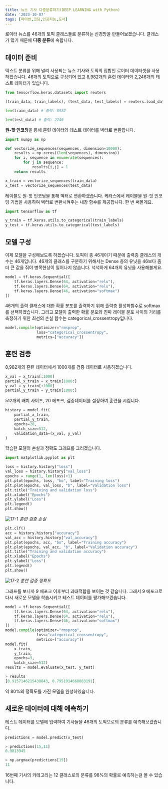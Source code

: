 ```yaml
---
title: 뉴스 기사 다중분류하기(DEEP LEARNING with Python)
date: '2023-10-07'
tags: [파이썬,코딩,인공지능,도서]
---  
```

로이터 뉴스를 46개의 토픽 클래스들로 분류하는 신경망을 만들어보겠습니다. 클래스가 많기 때문에 **다중 분류**에 속합니다.
## 데이터 준비
텍스트 분류를 위해 널리 사용되는 뉴스 기사와 토픽의 집합인 로이터 데이터셋을 사용하겠습니다. 46개의 토픽으로 구성되어 있고 8,982개의 훈련 데이터와 2,246개의 테스트 데이터가 있습니다.
```python
from tensorflow.keras.datasets import reuters

(train_data, train_labels), (test_data, test_labels) = reuters.load_data(num_words=10000)
```
```python
len(train_data) # 출력: 8982
```
```python
len(test_data) # 출력: 2246
```
**원-핫 인코딩**을 통해 훈련 데이터와 테스트 데이터를 벡터로 변환합니다.
```python
import numpy as np

def vectorize_sequences(sequences, dimension=10000):
    results = np.zeros((len(sequences), dimension))
    for i, sequence in enumerate(sequences):
        for j in sequence:
            results[i,j] = 1
    return results

x_train = vectorize_sequences(train_data)
x_test = vectorize_sequences(test_data)
```
레이블도 원-핫 인코딩을 통해 벡터로 변환하겠습니다. 케라스에서 레이블을 원-핫 인코딩 기법을 사용하여 벡터로 변환시켜주는 내장 함수를 제공합니다. 한 번 써볼게요.
```python
import tensorflow as tf

y_train = tf.keras.utils.to_categorical(train_labels)
y_test = tf.keras.utils.to_categorical(test_labels)
```
## 모델 구성
이제 모델을 구성해보도록 하겠습니다. 토픽이 총 46개이기 때문에 출력층 클래스의 개수는 46개입니다. 46개의 클래스를 구분하기 위해서는 Dense 층의 유닛을 46보다 좀더 큰 값을 줘야 병목현상이 일어나지 않습니다. 넉넉하게 64개의 유닛을 사용해볼게요.
```python
model = tf.keras.Sequential([
    tf.keras.layers.Dense(64, activation="relu"),
    tf.keras.layers.Dense(64, activation="relu"),
    tf.keras.layers.Dense(46, activation="softmax")
])
```
46개의 출력 클래스에 대한 확률 분포를 출력하기 위해 출력층 활성화함수로 softmax를 선택하겠습니다. 그리고 모델이 출력한 확률 분포와 진짜 레이블 분포 사이의 거리를 측정하기 위한 최선의 손실 함수는 categorical_crossentropy입니다.
```python
model.compile(optimizer="rmsprop",
              loss="categorical_crossentropy",
              metrics=["accuracy"])
```
## 훈련 검증
8,982개의 훈련 데이터에서 1000개를 검증 데이터로 사용하겠습니다.
```python
x_val = x_train[:1000]
partial_x_train = x_train[1000:]
y_val = y_train[:1000]
partial_y_train = y_train[1000:]
```
512개의 배치 사이즈, 20 에포크, 검증데이터를 설정하여 훈련을 시킵니다.
```python
history = model.fit(
    partial_x_train,
    partial_y_train,
    epochs=20,
    batch_size=512,
    validation_data=(x_val, y_val)
)
```
학습한 모델의 손실과 정확도 그래프를 그리겠습니다.
```python
import matplotlib.pyplot as plt

loss = history.history["loss"]
val_loss = history.history["val_loss"]
epochs = range(1, len(loss)+1)
plt.plot(epochs, loss, "bo", label="Training loss")
plt.plot(epochs, val_loss, "b", label="Validation loss")
plt.title("Training and validation loss")
plt.xlabel("Epochs")
plt.ylabel("Loss")
plt.legend()
plt.show()
```
![17-1](/images/posts/17-1.png)
_훈련 검증 손실_   

```python
plt.clf()
acc = history.history["accuracy"]
val_acc = history.history["val_accuracy"]
plt.plot(epochs, acc, "bo", label="Training accuracy")
plt.plot(epochs, val_acc, "b", label="Validation accuracy")
plt.title("Training and validation accuracy")
plt.xlabel("Epochs")
plt.ylabel("Loss")
plt.legend()
plt.show()
```
![17-2](/images/posts/17-2.png)
_훈련 검증 정확도_   

그래프를 보니까 9 에포크 이후부터 과대적합을 보이는 것 같습니다. 그래서 9 에포크로 다시 새로운 모델을 학습시키고 테스트 데이터를 평가해보겠습니다.
```python
model = tf.keras.Sequential([
    tf.keras.layers.Dense(64, activation="relu"),
    tf.keras.layers.Dense(64, activation="relu"),
    tf.keras.layers.Dense(46, activation="softmax")
])
model.compile(optimizer="rmsprop",
              loss="categorical_crossentropy",
              metrics=["accuracy"])
model.fit(
    x_train,
    y_train,
    epochs=9,
    batch_size=512)
results = model.evaluate(x_test, y_test)
```
```python
> results
[0.9157146215438843, 0.7951914668083191]
```
약 80%의 정확도를 가진 모델을 완성하였습니다.
## 새로운 데이터에 대해 예측하기
테스트 데이터를 모델에 입력하여 기사들을 46개의 토픽으로의 분류를 예측해보겠습니다.
```python
predictions = model.predict(x_test)
```
```python
> predictions[15,11]
0.9813945
```
```python
> np.argmax(predictions[15])
11
```
16번째 기사의 카테고리는 12 클래스로의 분류를 98%의 확률로 예측하는걸 볼 수 있습니다. 